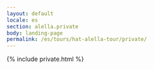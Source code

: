 ```yaml
---
layout: default
locale: es
section: alella.private
body: landing-page
permalink: /es/tours/hat-alella-tour/private/
---
```


{% include private.html %}
